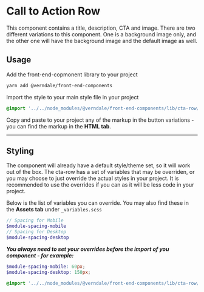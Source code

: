 # Call to Action Row

This component contains a title, description, CTA and image.
There are two different variations to this component. One is a background image only, and the other one will have the background image and the default image as well.

## Usage

Add the front-end-copmonent library to your project

```bash
yarn add @verndale/front-end-components
```

Import the style to your main style file in your project

```scss
@import '../../node_modules/@verndale/front-end-components/lib/cta-row/styles';
```

Copy and paste to your project any of the markup in the button variations - you can find the markup in the **HTML tab**.

---

## Styling

The component will already have a default style/theme set, so it will work out of the box.
The cta-row has a set of variables that may be overriden, or you may choose to just override the actual styles in your project.
It is recommended to use the overrides if you can as it will be less code in your project.

Below is the list of variables you can override. You may also find these in the **Assets tab** under `_variables.scss`

```scss
// Spacing for Mobile
$module-spacing-mobile
// Spacing for Desktop
$module-spacing-desktop
```

**_You always need to set your overrides before the import of you component - for example:_**

```scss
$module-spacing-mobile: 60px;
$module-spacing-desktop: 150px;

@import '../../node_modules/@verndale/front-end-components/lib/cta-row/styles';
```
